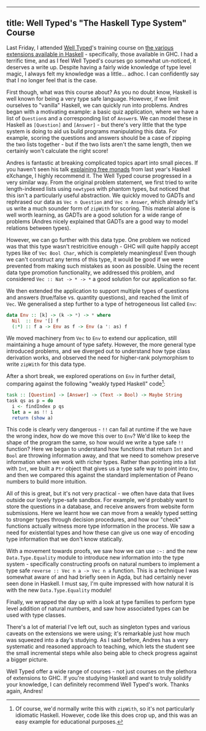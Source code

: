 ----
title: Well Typed's "The Haskell Type System" Course
----

Last Friday, I attended [Well Typed](http://well-typed.com)'s training course on
[the various extensions available in Haskell](https://skillsmatter.com/courses/504-well-typed-s-guide-to-the-haskell-type-system) -
specifically, those available in GHC. I had a terrific time, and as I feel Well
Typed's courses go somewhat un-noticed, it deserves a write up. Despite having a
fairly wide knowledge of type level magic, I always felt my knowledge was a
little... adhoc. I can confidently say that I no longer feel that is the case.

First though, what was this course about? As you no doubt know, Haskell is well
known for being a very type safe language. However, if we limit ourselves to
"vanilla" Haskell, we can quickly run into problems. Andres began with a
motivating example: a basic quiz application, where we have a list of
`Question`s and a corresponding list of `Answer`s. We can model these in Haskell
as `[Question]` and `[Answer]` - but there's very little that the type system is
doing to aid us build programs manipulating this data. For example, scoring the
questions and answers should be a case of zipping the two lists together - but
if the two lists aren't the same length, then we certainly won't calculate the
right score!

Andres is fantastic at breaking complicated topics apart into small pieces. If
you haven't seen his talk
[explaining free monads](https://skillsmatter.com/skillscasts/4430-monads-for-free)
from last year's Haskell eXchange, I highly recommend it. The Well Typed course
progressed in a very similar way. From the original problem statement, we first
tried to write length-indexed lists using `newtype`s with phantom types, but
noticed that this isn't a particularly useful abstraction. We quickly moved to
GADTs and rephrased our data as `Vec n Question` and `Vec n Answer`, which
already let's us write a much sounder form of `zipWith` for scoring.  This
material alone is well worth learning, as GADTs are a good solution for a wide
range of problems (Andres nicely explained that GADTs are a good way to model
relations between types).

However, we can go further with this data type. One problem we noticed was that
this type wasn't restricitive enough - GHC will quite happily accept types like
of `Vec Bool Char`, which is completely meaningless! Even though we can't
construct any terms of this type, it would be good if we were prevented from
making such mistakes as soon as possible. Using the recent data type promotion
functionality, we addressed this problem, and considered `Vec :: Nat -> * -> *`
a good solution for our application so far.

We then extended the application to support multiple types of questions and
answers (true/false vs. quantity questions), and reached the limit of `Vec`. We
generalised a step further to a type of hetrogeneous list called `Env`:

```haskell
data Env :: [k] -> (k -> *) -> * where
  Nil  :: Env '[] f
  (:*) :: f a -> Env as f -> Env (a ': as) f
```

We moved machinery from `Vec` to `Env` to extend our application, still
maintaining a huge amount of type safety. However, the more general type
introduced problems, and we diverged out to understand how type class derivation
works, and observed the need for higher-rank polymorphism to write `zipWith` for
this data type.

After a short break, we explored operations on `Env` in further detail,
comparing against the following "weakly typed Haskell" code[^1]:

[^1]: Of course, we'd normally write this with `zipWith`, so it's not particularly idiomatic Haskell. However, code like this does crop up, and this was an easy example for educational purposes.


```haskell
task :: [Question] -> [Answer] -> (Text -> Bool) -> Maybe String
task qs as p = do
  i <- findIndex p qs
  let a = as !! i
  return (show a)
```

This code is clearly very dangerous - `!!` can fail at runtime if the we have
the wrong index, how do we move this over to `Env`? We'd like to keep the shape
of the program the same, so how would we write a type safe `!!` function? Here
we began to understand how functions that return `Int` and `Bool` are throwing
information away, and that we need to somehow preserve information when we work
with richer types. Rather than pointing into a list with `Int`, we built a `Ptr`
object that gives us a type safe way to point into `Env`, and then we compared
this against the standard implementation of Peano numbers to build more
intuition.

All of this is great, but it's not very practical - we often have data that
lives outside our lovely type-safe sandbox. For example, we'd probably want to
store the questions in a database, and receive answers from website form
submissions. Here we learnt how we can move from a weakly typed setting to
stronger types through decision procedures, and how our "check" functions
actually witness more type information in the process. We saw a need for
existential types and how these can give us one way of encoding type information
that we don't know statically.

With a movement towards proofs, we saw how we can use `:~:` and the new
`Data.Type.Equality` module to introduce new information into the type system -
specifically constructing proofs on natural numbers to implement a type safe
`reverse :: Vec n a -> Vec n a` function. This is a technique I was somewhat
aware of and had briefly seen in Agda, but had certainly never seen done in
Haskell. I must say, I'm quite impressed with how natural it is with the new
`Data.Type.Equality` module!

Finally, we wrapped the day up with a look at type families to perform type
level addition of natural numbers, and saw how associated types can be used with
type classes.

There's a lot of material I've left out, such as singleton types and various
caveats on the extensions we were using; it's remarkable just how much was
squeezed into a day's studying. As I said before, Andres has a very systematic
and reasoned approach to teaching, which lets the student see the small
incremental steps while also being able to check progress against a bigger
picture.

Well Typed offer a wide range of courses - not just courses on the plethora of
extensions to GHC. If you're studying Haskell and want to truly solidify your
knowledge, I can definitely recommend Well Typed's work. Thanks again, Andres!
